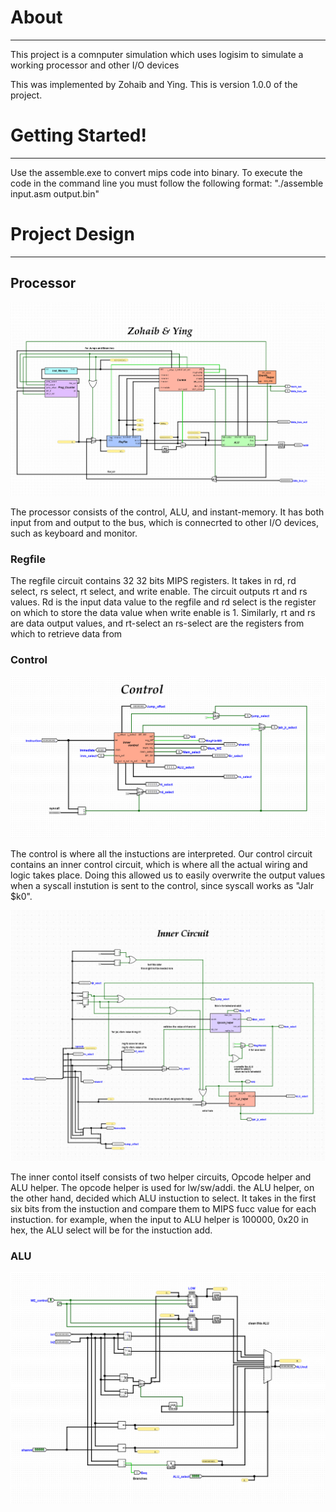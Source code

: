# About
------------------
This project is a comnputer simulation which uses logisim to simulate a working processor and other I/O devices 

This was implemented by Zohaib and Ying.
This is version 1.0.0 of the project.

# Getting Started!
------------------
Use the assemble.exe to convert mips code into binary. 
To execute the code in the command line you must follow the following format:
"./assemble input.asm output.bin"

# Project Design
------------------
## Processor

![ALT text](Assets/Processor.png)

The processor consists of the control, ALU, and instant-memory. It has both input from and output to the bus, which is connecrted to other I/O devices, such as keyboard and monitor. 

### Regfile
The regfile circuit contains 32 32 bits MIPS registers. It takes in rd, rd select, rs select, rt select, and write enable. The circuit outputs rt and rs values. Rd is the input data value to the regfile and rd select is the register on which to store the data value when write enable is 1. Similarly, rt and rs are data output values, and rt-select an rs-select are the registers from which to retrieve data from

### Control

![picture of the control circuit](Assets/Control.png)

The control is where all the instuctions are interpreted. Our control circuit contains an inner control circuit, which is where all the actual wiring and logic takes place. Doing this allowed us to easily overwrite the output values when a syscall instution is sent to the control, since syscall works as "Jalr $k0". 

![picture of the inner control circuit](Assets/Inner-Control.png)

The inner contol itself consists of two helper circuits, Opcode helper and ALU helper. The opcode helper is used for lw/sw/addi. the ALU helper, on the other hand, decided which ALU instuction to select. It takes in the first six bits from the instuction and compare them to MIPS fucc value for each instuction. for example, when the input to ALU helper is 100000, 0x20 in hex, the ALU select will be for the instuction add.

### ALU

![picture of the control circuit](Assets/ALU.png)
